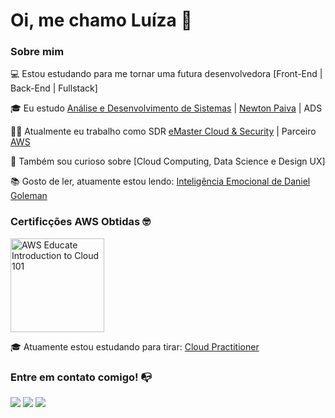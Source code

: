 # Oi, me chamo Luíza 👋

### Sobre mim

💻 Estou estudando para me tornar uma futura desenvolvedora [Front-End | Back-End | Fullstack]

<!-- Isso é um comentário, não irá aparecer no seu perfil
(Abaixo você seleciona o curso que você está fazendo no momento) -->

🎓 Eu estudo [Análise e Desenvolvimento de Sistemas](https://newtonpaiva.br/cursos/graduacao/analise-e-desenvolvimento-de-sistemas/) | [Newton Paiva](https://newtonpaiva.br/) | ADS

👩‍💻 Atualmente eu trabalho como SDR [eMaster Cloud & Security](https://emaster.cloud/) | Parceiro [AWS](https://aws.amazon.com/)

🔎 Também sou curioso sobre [Cloud Computing, Data Science e Design UX]


📚 Gosto de ler, atuamente estou lendo: [Inteligência Emocional de Daniel Goleman](https://drive.google.com/file/d/1H3KFMZO6bg6XAgnsmawKp2f3mi1POyFp/view?usp=sharing)


<!-- (Já colocar tecnologias do On Demand que aprende no curso)) -->



<!-- (Você pode adicionar novas tecnologias insira ![Nome da Tecnologia](https://img.shields.io/badge/-[Nome da tecnologia]-[Cor do fundo]?style=flat-square&logo=[Nome da tecnologia])) -->

### Certificções AWS Obtidas 🤓

<a href="https://www.credly.com/badges/90116376-b0e7-46ac-8dd2-466085fbee0a/public_url/" target="_blank">
  <img src="https://d1.awsstatic.com/WWPS/AWS_Educate_Logo2.914df33100523a7d60c9c897d79d1cec23cc7e0c.png" alt="AWS Educate Introduction to Cloud 101" style="width: 150px;">
</a>

🎓  Atuamente estou estudando para tirar: [Cloud Practitioner](https://aws.amazon.com/pt/certification/certified-cloud-practitioner/)


### Entre em contato comigo! 📭
<div>

<a href="https://instagram.com/ads_luizapaiva" target="_blank"><img src="https://img.shields.io/badge/-Instagram-%23E4405F?style=for-the-badge&logo=instagram&logoColor=white" target="_blank"></a>
<a href="https://www.linkedin.com/in/luizadpaiva" target="_blank"><img src="https://img.shields.io/badge/-LinkedIn-%230077B5?style=for-the-badge&logo=linkedin&logoColor=white" target="_blank"></a> 
<a href="https://www.wa.me/5531992555564" target="_blank">
  <img src="https://img.shields.io/badge/-WhatsApp-%2300FF00?style=for-the-badge&logo=whatsapp&logoColor=white" target="_blank">
</a>

</div>

